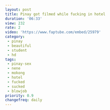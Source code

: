 ```yaml
---
layout: post
title: Pinay got filmed while fucking in hotel
duration: '06:33'
view: 232
rate: 2
video: 'https://www.faptube.com/embed/25979'
category: 
 - pinay
 - beautiful
 - student
 - hd
tags: 
 - pinay-sex
 - nene
 - mokong
 - hotel 
 - fucked
 - sucked
 - blowjob
priority: 0.9
changefreq: daily
---
```

